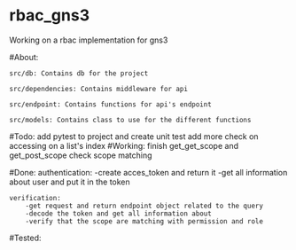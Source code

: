 # rbac_gns3
Working on a rbac implementation for gns3

#About: 

    src/db: Contains db for the project

    src/dependencies: Contains middleware for api

    src/endpoint: Contains functions for api's endpoint

    src/models: Contains class to use for the different functions


#Todo:
    add pytest to project and create unit test
    add more check on accessing on a list's index
#Working:
    finish get_get_scope and get_post_scope
    check scope matching

#Done: 
    authentication:
        -create acces_token and return it
        -get all information about user and put it in the token
    
    verification:
        -get request and return endpoint object related to the query
        -decode the token and get all information about
        -verify that the scope are matching with permission and role
    
#Tested:
    



